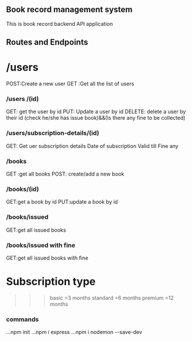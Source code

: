 ## Book record management system
This is book record backend API application

## Routes and Endpoints

# /users
POST:Create a new user
GET :Get all the list of users


### /users /(id)
GET: get the user by id
PUT: Update a user by id
DELETE: delete a user by their id (check he/she has issue book)&&(Is there any fine to be collected)

### /users/subscription-details/(id)
GET: Get uer subscription details
Date of subscription
Valid till
Fine any



### /books
GET :get all books
POST: create/add a new book


### /books/(id)
GET:get a book by id
PUT:update a book by id

### /books/issued
GET:get all issued books

### /books/issued with fine
GET:get all issued books with fine

# Subscription type
>>>basic =3 months
>>>standard =6 months
>>>premium =12 months







### commands
...npm init
...npm i express
...npm i nodemon --save-dev